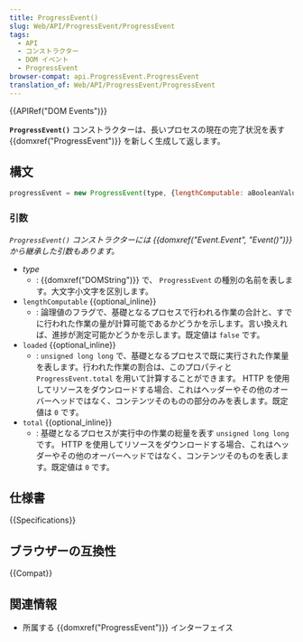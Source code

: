 ```yaml
---
title: ProgressEvent()
slug: Web/API/ProgressEvent/ProgressEvent
tags:
  - API
  - コンストラクター
  - DOM イベント
  - ProgressEvent
browser-compat: api.ProgressEvent.ProgressEvent
translation_of: Web/API/ProgressEvent/ProgressEvent
---
```

{{APIRef("DOM Events")}}

**`ProgressEvent()`** コンストラクターは、長いプロセスの現在の完了状況を表す {{domxref("ProgressEvent")}} を新しく生成して返します。

## 構文

```js
progressEvent = new ProgressEvent(type, {lengthComputable: aBooleanValue, loaded: aNumber, total: aNumber});
```

### 引数

_`ProgressEvent()` コンストラクターには {{domxref("Event.Event", "Event()")}} から継承した引数もあります。_

- _type_
  - : {{domxref("DOMString")}} で、 `ProgressEvent` の種別の名前を表します。大文字小文字を区別します。
- `lengthComputable` {{optional_inline}}
  - : 論理値のフラグで、基礎となるプロセスで行われる作業の合計と、すでに行われた作業の量が計算可能であるかどうかを示します。言い換えれば、進捗が測定可能かどうかを示します。既定値は `false` です。
- `loaded` {{optional_inline}}
  - : `unsigned long long` で、基礎となるプロセスで既に実行された作業量を表します。行われた作業の割合は、このプロパティと `ProgressEvent.total` を用いて計算することができます。 HTTP を使用してリソースをダウンロードする場合、これはヘッダーやその他のオーバーヘッドではなく、コンテンツそのものの部分のみを表します。既定値は `0` です。
- `total` {{optional_inline}}
  - : 基礎となるプロセスが実行中の作業の総量を表す `unsigned long long` です。 HTTP を使用してリソースをダウンロードする場合、これはヘッダーやその他のオーバーヘッドではなく、コンテンツそのものを表します。既定値は `0` です。

## 仕様書

{{Specifications}}

## ブラウザーの互換性

{{Compat}}

## 関連情報

- 所属する {{domxref("ProgressEvent")}} インターフェイス
